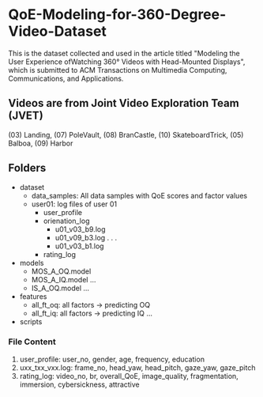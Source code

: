 # QoE-Modeling-for-360-Degree-Video-Dataset
This is the dataset collected and used in the article titled "Modeling the User Experience ofWatching 360° Videos with
Head-Mounted Displays", which is submitted to ACM Transactions on Multimedia Computing, Communications, and Applications.
## Videos are from Joint Video Exploration Team (JVET)
(03) Landing, (07) PoleVault, (08) BranCastle, (10) SkateboardTrick, (05) Balboa, (09) Harbor
## Folders
- dataset
  - data_samples: All data samples with QoE scores and factor values
  - user01: log files of user 01
    - user_profile
    - orienation_log
      - u01_v03_b9.log
      - u01_v09_b3.log
      .
      .
      .
      - u01_v03_b1.log
    - rating_log
- models
  - MOS_A_OQ.model
  - MOS_A_IQ.model
  ...
  - IS_A_OQ.model
  ...
- features
  - all_ft_oq: all factors -> predicting OQ
  - all_ft_iq: all factors -> predicting IQ
  ...
- scripts
### File Content
1. user_profile:
  user_no, gender, age, frequency, education
2. uxx_txx_vxx.log:
  frame_no, head_yaw, head_pitch, gaze_yaw, gaze_pitch
3. rating_log:
  video_no, br, overall_QoE, image_quality, fragmentation, immersion, cybersickness, attractive
